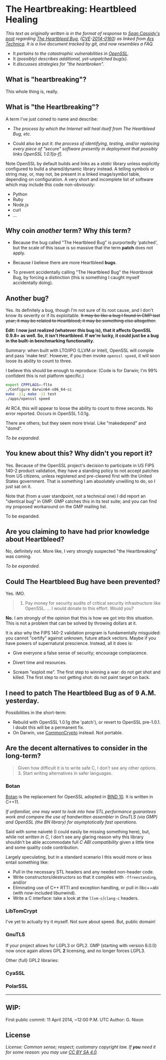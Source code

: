 # The Heartbreaking: Heartbleed Healing

_This text as originally written is in the format of response to [Sean Cassidy's post](http://blog.existentialize.com/diagnosis-of-the-openssl-heartbleed-bug.html) regarding [The Heartbleed Bug](http://heartbleed.com),
([CVE](http://cve.mitre.org)-[2014-0160](http://www.kb.cert.org/vuls/id/720951A)) as linked from [Ars Technica](http://arstechnica.com/security/2014/04/critical-crypto-bug-in-openssl-opens-two-thirds-of-the-web-to-eavesdropping).
It is a live document tracked by git, and now resembles a FAQ._

- It _pertains to the catastrophic vulnerabilities in [OpenSSL](http://openssl.org)._
- It _(possibly) describes additional, yet-unpatched bug(s)._
- It _discusses strategies for "the heartbroken"._

## What is "heartbreaking"?

This whole thing is, really.

## What is "the Heartbreaking"?

A term I've just coined to name and describe:

- *The process by which the Internet will heal itself from The Heartbleed Bug, etc.*


- Could also be put it: *the process of identifying, testing, and/or replacing every piece of "secure" software presently in deployment that possibly links OpenSSL 1.0.1[a-f].*

Note OpenSSL by default builds and links as a *static* library unless explicitly configured to build a shared/dynamic library instead. A telling symbols or string may, or, may not, be present in a linked image/symbol table, depending on configuration. A very short and incomplete list of software which may include this code non-obviously:  

 - Python
 - Ruby
 - Node.js
 - curl
 - ...

## Why coin _another_ term? Why _this_ term?

- Because the bug called "The Heartbleed Bug" is purportedly 'patched', but
  the scale of this issue is so massive that the term **patch** does not apply.
- Because I believe there are more Heartbleed **bugs**.

- To prevent accidentally calling "The Heartbleed Bug" the _Heartbreak_ Bug, by forcing a distinction (this is something I caught myself accidentally doing).

## Another bug?
Yes. Its definitely a bug, though I'm not sure of its root cause, and I don't know its severity or if its exploitable. ~~It may be like a bug I found in GMP last year; it may be related to Heartbleed; it may be something else altogether.~~

**Edit: I now just realized (whatever _this_ bug is), that it affects OpenSSL 0.9.8+ as well. So, it isn't Heartbleed. If we're lucky, it could just be a bug in the built-in benchmarking functionality.**

Summary: when built with LTO/IPO (LLVM or Intel), OpenSSL will compile and pass 'make test'. However, if you then invoke `openssl speed`, it will soon loose its ability to count to three.

I believe this should be enough to reproduce:
(Code is for Darwin; I'm 99% confident this is not platform specific.)

```sh
export CPPFLAGS=-flto
./Configure darwin64-x86_64-cc
make -j1; make -j1 test
./apps/openssl speed
```

At RC4, this will appear to loose the ability to count to three seconds.
No error reported. Occurs in OpenSSL 1.0.1g.

There are others; but they seem more trivial. Like "makedepend" and "domd".

_To be expanded._

## You knew about this? Why didn't you report it?

Yes. Because of the OpenSSL project's decision to participate in US FIPS 140-2 product validation, they have a standing policy to not accept patches from US citizens, unless registered and pre-cleared first with the United States government. That is something I am absolutely unwilling to do, so I just sat on it.

Note that (from a user standpoint, not a technical one) I did report an "identical bug" in GMP. GMP catches this in its test suite; and you can find my proposed workaround on the GMP mailing list.

To be expanded.

## Are you claiming to have had prior knowledge about Heartbleed?

No, definitely not. More like, I very strongly suspected "the Heartbreaking" was coming.

_To be expanded._

## Could The Heartbleed Bug have been prevented?

Yes. IMO.

>1. Pay money for security audits of critical security infrastructure like OpenSSL. ... I would donate to this effort. Would you?

**No.**
I am strongly of the opinion that this is how we got into this situation.
This is not a problem that can be solved by throwing dollars at it.

It is also why the FIPS 140-2 validation program is fundamentally misguided: you cannot "certify" against unknown, future attack vectors. Maybe if you have powers of supernatural prescience. Instead, all it does is:
 - Give everyone a false sense of security; encourage complacence.
 - Divert time and resources.

 - Scream "exploit me". The first step to winning a war: do not get shot and killed. The first step to not getting shot: do not paint target on back.

## I need to patch The Heartbleed Bug as of 9 A.M. yesterday.

Possibilities in the short-term:

- Rebuild with OpenSSL 1.0.1g (the 'patch'), or revert to OpenSSL pre-1.0.1. I doubt this will be a permanent fix.
- On Darwin, use [CommonCrypto](http://www.opensource.apple.com/tarballs/CommonCrypto/CommonCrypto-60027.tar.gz) instead. Not portable.

## Are the decent alternatives to consider in the long-term?

> Given how difficult it is to write safe C, I don't see any other options.  
> 3. Start writing alternatives in safer languages.

### Botan
[Botan](http://botan.randombit.net) is the replacement for OpenSSL adopted in [BIND 10](http://bind10.isc.org). It is written in C++11.

_If unfamiliar, one may want to look into how STL performance guarantees work and compare the use of handwritten assembler in GnuTLS (via GMP) and OpenSSL (the BN library) for asymptotically fast operations._

Said with some naiveté (I could easily be missing something here), but, while not _written in C_, I don't see any glaring reason why this library shouldn't be able accommodate full *C ABI compatibility* given a little time and some quality code contribution.

Largely speculating, but in a standard scenario I this would more or less entail something like:

- Pull in the necessary STL headers and any needed non-header code.
- Write constructors/destructors so that it compiles with `-ffreestanding`, and/or
- Eliminating use of C++ RTTI and exception handling, or pull in libc++abi (with now-included libunwind).
- Write a C interface: take a look at the `llvm-c`/`clang-c` headers.

### LibTomCrypt
I've yet to actually try it myself. Not sure about speed. But, public domain!

### GnuTLS
If your project allows for LGPL3 or GPL2. GMP (starting with version 6.0.0) now once again allows GPL **2** licensing, and no longer forces LGPL3.

Other (full) GPL2 libraries:

### CyaSSL
### PolarSSL

---

## WIP:

First public commit: 11 April 2014, ~12:00 P.M. UTC
Author: G. Nixon


## License
_License: Common sense; respect; customary copyright law._
_If **you** need it for some reason: you may use [CC BY SA 4.0]( http://creativecommons.org/licenses/by/4.0)._  
